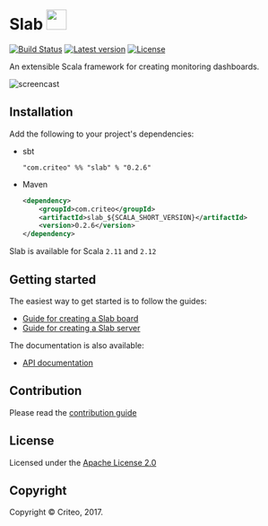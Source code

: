 # Slab <img src="https://criteo.github.io/slab/public/logo.png" height="36">

[![Build Status](https://travis-ci.org/criteo/slab.svg?branch=master)](https://travis-ci.org/criteo/slab)
[![Latest version](https://index.scala-lang.org/criteo/slab/slab/latest.svg)](https://index.scala-lang.org/criteo/slab/slab)
[![License](https://img.shields.io/badge/License-Apache%202.0-blue.svg)](https://opensource.org/licenses/Apache-2.0)


An extensible Scala framework for creating monitoring dashboards.

![screencast](https://criteo.github.io/slab/public/slab.gif)

## Installation

Add the following to your project's dependencies:

- sbt

    `"com.criteo" %% "slab" % "0.2.6"`

- Maven

    ```xml
    <dependency>
        <groupId>com.criteo</groupId>
        <artifactId>slab_${SCALA_SHORT_VERSION}</artifactId>
        <version>0.2.6</version>
    </dependency>
    ```

Slab is available for Scala `2.11` and `2.12`

## Getting started

The easiest way to get started is to follow the guides:
- [Guide for creating a Slab board](https://criteo.github.com/slab/examples/SimpleBoard.scala.html)
- [Guide for creating a Slab server](https://criteo.github.com/slab/examples/Launcher.scala.html)


The documentation is also available:
- [API documentation](https://criteo.github.com/slab/api/com/criteo/slab)

## Contribution

Please read the [contribution guide](/CONTRIBUTING.md)

## License

Licensed under the [Apache License 2.0](/LICENSE)

## Copyright

Copyright © Criteo, 2017.
